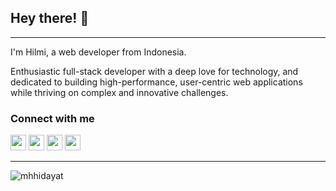## Hey there! 👋

---

I'm Hilmi, a web developer from Indonesia.

Enthusiastic full-stack developer with a deep love for technology, and dedicated to building high-performance, user-centric web applications while thriving on complex and innovative challenges.

### Connect with me
<p>
<a href="https://www.linkedin.com/in/muhammad-hilmi-hidayat-776ba1310">
<img src="https://img.shields.io/badge/linkedin-%230077B5.svg?&style=for-the-badge&logo=linkedin&logoColor=white" height=25></a> <a href="https://www.instagram.com/mhh1dayat/">
<img src="https://img.shields.io/badge/instagram-%23E4405F.svg?&style=for-the-badge&logo=instagram&logoColor=white" height=25></a> <a href="https://medium.com/@mhhidayat811">
<img src="https://img.shields.io/badge/medium-%2312100E.svg?&style=for-the-badge&logo=medium&logoColor=white" height=25></a> <a href="https://dev.to/mhhidayat">
<img src="https://img.shields.io/badge/DEV.TO-%230A0A0A.svg?&style=for-the-badge&logo=dev-dot-to&logoColor=white" height=25></a>
</p>


---
<p align="left"> <img src="https://komarev.com/ghpvc/?username=mhhidayat&label=Profile%20views&color=0e75b6&style=flat" alt="mhhidayat" /> </p>
